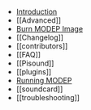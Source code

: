 * [Introduction](index)
* [[Advanced]]
* [Burn MODEP Image](burn)
* [[Changelog]]
* [[contributors]]
* [[FAQ]]
* [[Pisound]]
* [[plugins]]
* [Running MODEP](Running-MODEP)
* [[soundcard]]
* [[troubleshooting]]

